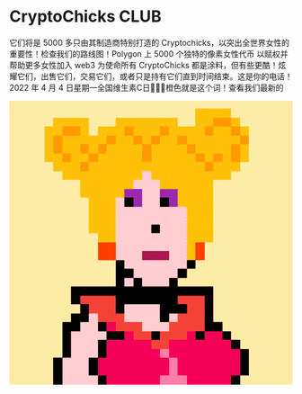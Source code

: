 # CryptoChicks CLUB

它们将是 5000 多只由其制造商特别打造的 Cryptochicks，以突出全世界女性的重要性！检查我们的路线图！Polygon 上 5000 个独特的像素女性代币 以赋权并帮助更多女性加入 web3 为使命所有 CryptoChicks 都是涂料，但有些更酷！炫耀它们，出售它们，交易它们，或者只是持有它们直到时间结束。这是你的电话！2022 年 4 月 4 日星期一全国维生素C日🍊🍊🍊橙色就是这个词！查看我们最新的

![nft](1.png)

